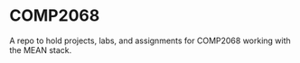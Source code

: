 # COMP2068
A repo to hold projects, labs, and assignments for COMP2068 working with the MEAN stack.
